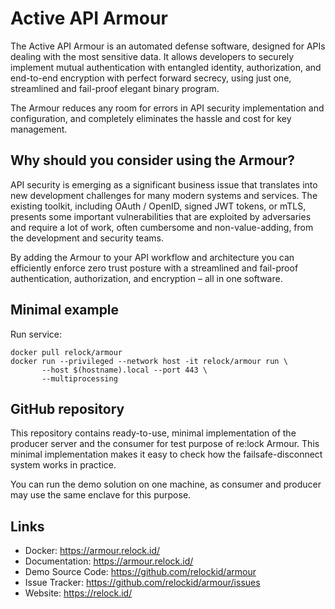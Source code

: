 Active API Armour
=================

The Active API Armour is an automated defense software, designed for APIs dealing with the most sensitive data. It allows developers to securely implement mutual authentication with entangled identity, authorization, and end-to-end encryption with perfect forward secrecy, using just one, streamlined and fail-proof elegant binary program.

The Armour reduces any room for errors in API security implementation and configuration, and completely eliminates the hassle and cost for key management.

Why should you consider using the Armour?
-----------------------------------------

API security is emerging as a significant business issue that translates into new development challenges for many modern systems and services. The existing toolkit, including OAuth / OpenID, signed JWT tokens, or mTLS, presents some important vulnerabilities that are exploited by adversaries and require a lot of work, often cumbersome and non-value-adding, from the development and security teams.

By adding the Armour to your API workflow and architecture you can efficiently enforce zero trust posture with a streamlined and fail-proof authentication, authorization, and encryption – all in one software. 

Minimal example
---------------
Run service:

    docker pull relock/armour
    docker run --privileged --network host -it relock/armour run \
           --host $(hostname).local --port 443 \
           --multiprocessing

GitHub repository
-----------------

This repository contains ready-to-use, minimal implementation of the producer server and the consumer for test purpose of re:lock Armour. This minimal implementation makes it easy to check how the failsafe-disconnect system works in practice.

You can run the demo solution on one machine, as consumer and producer may use the same enclave for this purpose.

Links
-----

-   Docker: https://armour.relock.id/
-   Documentation: https://armour.relock.id/
-   Demo Source Code: https://github.com/relockid/armour
-   Issue Tracker: https://github.com/relockid/armour/issues
-   Website: https://relock.id/